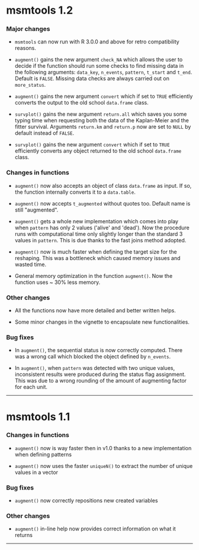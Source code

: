 # msmtools 1.2

### Major changes

* `msmtools` can now run with R 3.0.0 and above for retro compatibility reasons.

* `augment()` gains the new argument `check_NA` which allows the user to decide if the function
should run some checks to find missing data in the following arguments: `data_key`, `n_events`, 
`pattern`, `t_start` and `t_end`. Default is `FALSE`. Missing data checks are always carried out on
`more_status`.

* `augment()` gains the new argument `convert` which if set to `TRUE` efficiently converts the output 
to the old school `data.frame` class. 

* `survplot()` gains the new argument `return.all` which saves you some typing time when requesting both 
the data of the Kaplan-Meier and the fitter survival. Arguments `return.km` and `return.p` now are
set to `NULL` by default instead of `FALSE`. 

* `survplot()` gains the new argument `convert` which if set to `TRUE` efficiently converts
any object returned to the old school `data.frame` class.

### Changes in functions

* `augment()` now also accepts an object of class `data.frame` as input. If so, the function internally converts
it to a `data.table`.

* `augment()` now accepts `t_augmented` without quotes too. Default name is still "augmented".

* `augment()` gets a whole new implementation which comes into play when `pattern` has only
2 values ('alive' and 'dead'). Now the procedure runs with computational time only slightly longer
than the standard 3 values in `pattern`. This is due thanks to the fast joins method adopted.

* `augment()` now is much faster when defining the target size for the reshaping. This was a 
bottleneck which caused memory issues and wasted time. 

* General memory optimization in the function `augment()`. Now the function uses ~ 30% less memory.

### Other changes

* All the functions now have more detailed and better written helps.

* Some minor changes in the vignette to encapsulate new functionalities.

### Bug fixes

* In `augment()`, the sequential status is now correctly computed. There was a wrong call which
blocked the object defined by `n_events`.

* In `augment()`, when `pattern` was detected with two unique values, inconsistent results were
produced during the status flag assignment. This was due to a wrong rounding of the amount of 
augmenting factor for each unit.

---

# msmtools 1.1

### Changes in functions

* `augment()` now is way faster then in v1.0 thanks to a new implementation when defining patterns

* `augment()` now uses the faster `uniqueN()` to extract the number of unique values in a vector

### Bug fixes

* `augment()` now correctly repositions new created variables

### Other changes

* `augment()` in-line help now provides correct information on what it returns

---
